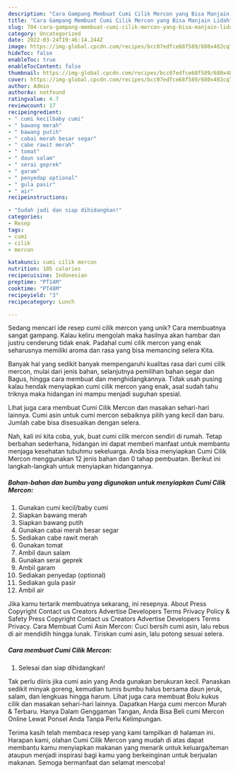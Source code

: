 ```yaml
---
description: "Cara Gampang Membuat Cumi Cilik Mercon yang Bisa Manjain Lidah"
title: "Cara Gampang Membuat Cumi Cilik Mercon yang Bisa Manjain Lidah"
slug: 704-cara-gampang-membuat-cumi-cilik-mercon-yang-bisa-manjain-lidah
category: Uncategorized
date: 2022-03-24T19:46:14.244Z
image: https://img-global.cpcdn.com/recipes/bcc07edfce68f589/680x482cq70/cumi-cilik-mercon-foto-resep-utama.jpg
hideToc: false
enableToc: true
enableTocContent: false
thumbnail: https://img-global.cpcdn.com/recipes/bcc07edfce68f589/680x482cq70/cumi-cilik-mercon-foto-resep-utama.jpg
cover: https://img-global.cpcdn.com/recipes/bcc07edfce68f589/680x482cq70/cumi-cilik-mercon-foto-resep-utama.jpg
author: Admin
authorAv: notfound
ratingvalue: 4.7
reviewcount: 17
recipeingredient:
- " cumi kecilbaby cumi"
- " bawang merah"
- " bawang putih"
- " cabai merah besar segar"
- " cabe rawit merah"
- " tomat"
- " daun salam"
- " serai geprek"
- " garam"
- " penyedap optional"
- " gula pasir"
- " air"
recipeinstructions:

- "Sudah jadi dan siap dihidangkan!"
categories:
- Resep
tags:
- cumi
- cilik
- mercon

katakunci: cumi cilik mercon 
nutrition: 105 calories
recipecuisine: Indonesian
preptime: "PT14M"
cooktime: "PT48M"
recipeyield: "3"
recipecategory: Lunch

---
```





Sedang mencari ide resep cumi cilik mercon yang unik? Cara membuatnya sangat gampang. Kalau keliru mengolah maka hasilnya akan hambar dan justru cenderung tidak enak. Padahal cumi cilik mercon yang enak seharusnya memiliki aroma dan rasa yang bisa memancing selera Kita.





Banyak hal yang sedikit banyak mempengaruhi kualitas rasa dari cumi cilik mercon, mulai dari jenis bahan, selanjutnya pemilihan bahan segar dan Bagus, hingga cara membuat dan menghidangkannya. Tidak usah pusing kalau hendak menyiapkan cumi cilik mercon yang enak,      asal sudah tahu triknya maka hidangan ini mampu menjadi suguhan spesial.














Lihat juga cara membuat Cumi Cilik Mercon dan masakan sehari-hari lainnya. Cumi asin untuk cumi mercon sebaiknya pilih yang kecil dan baru. Jumlah cabe bisa disesuaikan dengan selera.






Nah, kali ini kita coba, yuk, buat cumi cilik mercon sendiri di rumah. Tetap berbahan sederhana, hidangan ini dapat memberi manfaat untuk membantu menjaga kesehatan tubuhmu sekeluarga. Anda bisa menyiapkan Cumi Cilik Mercon menggunakan 12 jenis bahan dan 0 tahap pembuatan. Berikut ini langkah-langkah untuk menyiapkan hidangannya.

<!--inarticleads1-->

##### Bahan-bahan dan bumbu yang digunakan untuk menyiapkan Cumi Cilik Mercon:

1. Gunakan  cumi kecil/baby cumi
1. Siapkan  bawang merah
1. Siapkan  bawang putih
1. Gunakan  cabai merah besar segar
1. Sediakan  cabe rawit merah
1. Gunakan  tomat
1. Ambil  daun salam
1. Gunakan  serai geprek
1. Ambil  garam
1. Sediakan  penyedap (optional)
1. Sediakan  gula pasir
1. Ambil  air


Jika kamu tertarik membuatnya sekarang, ini resepnya. About Press Copyright Contact us Creators Advertise Developers Terms Privacy Policy &amp; Safety Press Copyright Contact us Creators Advertise Developers Terms Privacy. Cara Membuat Cumi Asin Mercon: Cuci bersih cumi asin, lalu rebus di air mendidih hingga lunak. Tiriskan cumi asin, lalu potong sesuai selera. 

<!--inarticleads2-->

##### Cara membuat Cumi Cilik Mercon:


1. Selesai dan siap dihidangkan!

Tak perlu diiris jika cumi asin yang Anda gunakan berukuran kecil. Panaskan sedikit minyak goreng, kemudian tumis bumbu halus bersama daun jeruk, salam, dan lengkuas hingga harum. Lihat juga cara membuat Bolu kukus cilik dan masakan sehari-hari lainnya. Dapatkan Harga cumi mercon Murah &amp; Terbaru. Hanya Dalam Genggaman Tangan, Anda Bisa Beli cumi Mercon Online Lewat Ponsel Anda Tanpa Perlu Kelimpungan. 

Terima kasih telah membaca resep yang kami tampilkan di halaman ini. Harapan kami, olahan Cumi Cilik Mercon yang mudah di atas dapat membantu kamu menyiapkan makanan yang menarik untuk keluarga/teman ataupun menjadi inspirasi bagi kamu yang berkeinginan untuk berjualan makanan. Semoga bermanfaat dan selamat mencoba!
